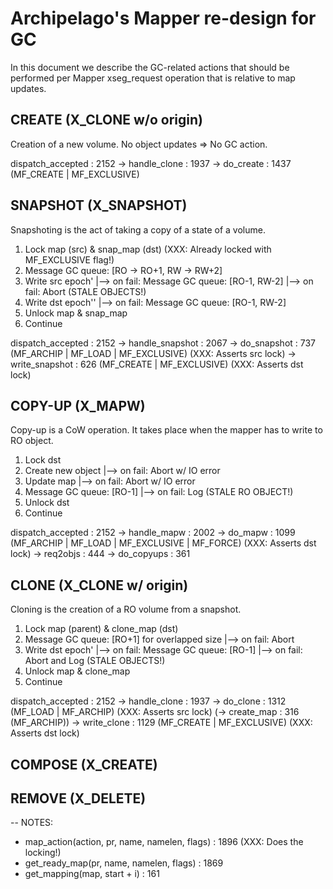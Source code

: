 # Archipelago's Mapper re-design for GC

In this document we describe the GC-related actions that should be performed per
Mapper xseg_request operation that is relative to map updates.

## CREATE (X_CLONE w/o origin)

Creation of a new volume. No object updates => No GC action.

dispatch_accepted : 2152 -> handle_clone : 1937
-> do_create : 1437 (MF_CREATE | MF_EXCLUSIVE)

## SNAPSHOT (X_SNAPSHOT)

Snapshoting is the act of taking a copy of a state of a volume.

1) Lock map (src) & snap_map (dst) (XXX: Already locked with MF_EXCLUSIVE flag!)
2) Message GC queue: [RO -> RO+1, RW -> RW+2]
3) Write src epoch'
     |--> on fail: Message GC queue: [RO-1, RW-2]
            |--> on fail: Abort (STALE OBJECTS!)
4) Write dst epoch''
     |--> on fail: Message GC queue: [RO-1, RW-2]
5) Unlock map & snap_map
6) Continue

dispatch_accepted : 2152 -> handle_snapshot : 2067
-> do_snapshot : 737 (MF_ARCHIP | MF_LOAD | MF_EXCLUSIVE) (XXX: Asserts src lock)
-> write_snapshot : 626 (MF_CREATE | MF_EXCLUSIVE) (XXX: Asserts dst lock)

## COPY-UP (X_MAPW)

Copy-up is a CoW operation. It takes place when the mapper has to write to RO
object.

1) Lock dst
2) Create new object
     |--> on fail: Abort w/ IO error
3) Update map
     |--> on fail: Abort w/ IO error
4) Message GC queue: [RO-1]
     |--> on fail: Log (STALE RO OBJECT!)
5) Unlock dst
6) Continue

dispatch_accepted : 2152 -> handle_mapw : 2002
-> do_mapw : 1099 (MF_ARCHIP | MF_LOAD | MF_EXCLUSIVE | MF_FORCE) (XXX: Asserts dst lock)
-> req2objs : 444
-> do_copyups : 361

## CLONE (X_CLONE w/ origin)

Cloning is the creation of a RO volume from a snapshot.

1) Lock map (parent) & clone_map (dst)
2) Message GC queue: [RO+1] for overlapped size
     |--> on fail: Abort
3) Write dst epoch'
     |--> on fail: Message GC queue: [RO-1]
            |--> on fail: Abort and Log (STALE OBJECTS!)
4) Unlock map & clone_map
5) Continue

dispatch_accepted : 2152 -> handle_clone : 1937
-> do_clone : 1312 (MF_LOAD | MF_ARCHIP) (XXX: Asserts src lock)
(-> create_map : 316 (MF_ARCHIP))
-> write_clone : 1129 (MF_CREATE | MF_EXCLUSIVE) (XXX: Asserts dst lock)

## COMPOSE (X_CREATE)
## REMOVE (X_DELETE)

--
NOTES:
- map_action(action, pr, name, namelen, flags) : 1896 (XXX: Does the locking!)
- get_ready_map(pr, name, namelen, flags) : 1869
- get_mapping(map, start + i) : 161
